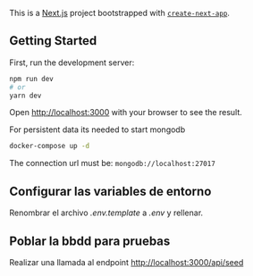 This is a [Next.js](https://nextjs.org/) project bootstrapped with [`create-next-app`](https://github.com/vercel/next.js/tree/canary/packages/create-next-app).

## Getting Started

First, run the development server:

```bash
npm run dev
# or
yarn dev
```

Open [http://localhost:3000](http://localhost:3000) with your browser to see the result.

For persistent data its needed to start mongodb
```bash
docker-compose up -d
```
The connection url must be: `mongodb://localhost:27017`

## Configurar las variables de entorno

Renombrar el archivo _.env.template_ a _.env_ y rellenar.

## Poblar la bbdd para pruebas
Realizar una llamada al endpoint [http://localhost:3000/api/seed](http://localhost:3000/api/seed)


